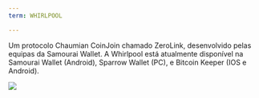 ```yaml
---
term: WHIRLPOOL

---
```

Um protocolo Chaumian CoinJoin chamado ZeroLink, desenvolvido pelas equipas da Samourai Wallet. A Whirlpool está atualmente disponível na Samourai Wallet (Android), Sparrow Wallet (PC), e Bitcoin Keeper (IOS e Android).

![](../../dictionnaire/assets/44.webp)